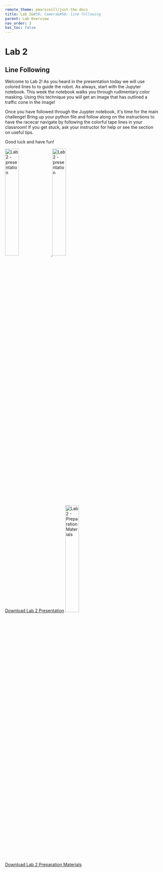 ```yaml
---
remote_theme: pmarsceill/just-the-docs
title: Lab 2&#58; Camera&#58; line following
parent: Lab Overview
nav_order: 3
has_toc: false
---
```



# Lab 2
## Line Following

Welcome to Lab 2! As you heard in the presentation today we will use colored lines to to guide the robot. As always, start with the Jupyter notebook. This week the notebook walks you through rudimentary color masking. Using this technique you will get an image that has outlined a traffic cone in the image!

Once you have followed through the Juypter notebook, it's time for the main challenge! Bring up your python file and follow along on the instructions to have the racecar navigate by following the colorful tape lines in your classroom! If you get stuck, ask your instructor for help or see the section on useful tips.

Good luck and have fun!

<html>
   <head>
   </head>
   <body>
      <a href="https://github.com/MatthewCalligaro/MITLLRacecar2019-2020">
         <img alt="Lab 2 - presentation" src="https://raw.githubusercontent.com/MatthewCalligaro/RacecarWebsite/master/assets/img/extra/github.jpg"
         width="30%" height="30%">
      </a>
   </body>
</html>


<html>
   <head>
   </head>
   <body>
      <a href="https://raw.githubusercontent.com/MatthewCalligaro/RacecarWebsite/master/Lab2-Line_Following.pdf">
         <img alt="Lab 2 - presentation" src="https://raw.githubusercontent.com/MatthewCalligaro/RacecarWebsite/master/assets/img/extra/Lab2-Line_Following.PNG"
         width="30%" height="30%">
      </a>
   </body>
   <br>
   <body>
      <a id="raw-url" href="https://raw.githubusercontent.com/MatthewCalligaro/RacecarWebsite/master/Lab2-Line_Following.pdf">Download Lab 2 Presentation</a>
   </body>
</html>


<html>
   <head>
   </head>
   <body>
      <a href="https://raw.githubusercontent.com/MatthewCalligaro/RacecarWebsite/master/Lab2_preparation.pdf">
         <img alt="Lab 2 - Preparation Materials" src="https://raw.githubusercontent.com/MatthewCalligaro/RacecarWebsite/master/assets/img/extra/Lab2_Preparation.PNG"
         width="30%" height="30%">
      </a>
   </body>
   <br>
   <body>
      <a id="raw-url" href="https://raw.githubusercontent.com/MatthewCalligaro/RacecarWebsite/master/Lab2_preparation.pdf">Download Lab 2 Preparation Materials</a>
   </body>
</html>
